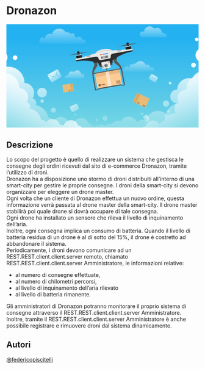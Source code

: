 # Dronazon
<img src = './assets/Cover.png'>

## Descrizione
Lo scopo del progetto è quello di realizzare un sistema che gestisca le consegne degli ordini ricevuti dal sito di 
e-commerce Dronazon, tramite l’utilizzo  di droni. <br> 
Dronazon ha a disposizione uno stormo di droni distribuiti all’interno di  una smart-city per gestire le proprie consegne. 
I droni della smart-city si devono organizzare per eleggere un drone master. <br> 
Ogni volta che un cliente di Dronazon effettua un nuovo ordine, questa informazione verrà passata al
drone master della smart-city. Il drone master stabilirà poi quale drone si dovrà occupare di tale consegna. <br> 
Ogni drone ha installato un sensore che rileva il livello di inquinamento dell’aria. <br> 
Inoltre, ogni consegna implica un consumo di batteria. Quando il livello di batteria residua di un drone è al di sotto del 15%, 
il drone è costretto ad abbandonare il sistema. <br>
Periodicamente, i droni devono comunicare ad un REST.REST.client.client.server remoto, chiamato REST.REST.client.client.server Amministratore, le informazioni relative:
- al numero di consegne effettuate, 
- al numero di chilometri percorsi,
- al livello di inquinamento dell’aria rilevato
- al livello di batteria rimanente.
  
Gli amministratori di Dronazon potranno monitorare il proprio sistema di consegne attraverso il REST.REST.client.client.server Amministratore. <br>
Inoltre, tramite il REST.REST.client.client.server Amministratore è anche possibile registrare e rimuovere droni dal sistema dinamicamente.

## Autori
[@federicopiscitelli](https://gitlab.com/federicopiscitelli)  